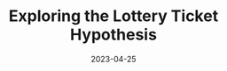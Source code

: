 ---
title: Exploring the Lottery Ticket Hypothesis
draft: false
date: 2023-04-25
tags:
  - ai
  - essay
---